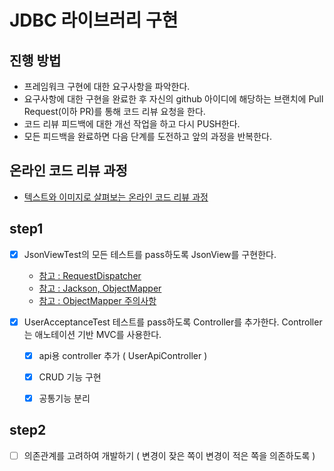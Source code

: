 # JDBC 라이브러리 구현
## 진행 방법
* 프레임워크 구현에 대한 요구사항을 파악한다.
* 요구사항에 대한 구현을 완료한 후 자신의 github 아이디에 해당하는 브랜치에 Pull Request(이하 PR)를 통해 코드 리뷰 요청을 한다.
* 코드 리뷰 피드백에 대한 개선 작업을 하고 다시 PUSH한다.
* 모든 피드백을 완료하면 다음 단계를 도전하고 앞의 과정을 반복한다.

## 온라인 코드 리뷰 과정
* [텍스트와 이미지로 살펴보는 온라인 코드 리뷰 과정](https://github.com/next-step/nextstep-docs/tree/master/codereview)


## step1
- [x] JsonViewTest의 모든 테스트를 pass하도록 JsonView를 구현한다.
    - [참고 : RequestDispatcher](https://dololak.tistory.com/502)
    - [참고 : Jackson, ObjectMapper](https://nesoy.github.io/articles/2018-04/Java-JSON)
    - [참고 : ObjectMapper 주의사항](https://github.com/naver/kaist-oss-course/issues/11#issuecomment-101101153)
    
- [x] UserAcceptanceTest 테스트를 pass하도록 Controller를 추가한다. Controller는 애노테이션 기반 MVC를 사용한다.
    - [x] api용 controller 추가 ( UserApiController )
    - [x] CRUD 기능 구현
    - [x] 공통기능 분리


## step2
- [ ] 의존관계를 고려하여 개발하기 ( 변경이 잦은 쪽이 변경이 적은 쪽을 의존하도록 )